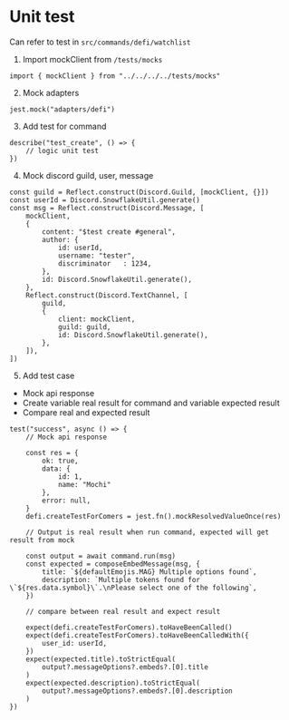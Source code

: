 # Unit test

Can refer to test in `src/commands/defi/watchlist`

1. Import mockClient from `/tests/mocks`

```
import { mockClient } from "../../../../tests/mocks"
```

2. Mock adapters

```
jest.mock("adapters/defi")
```

3. Add test for command

```
describe("test_create", () => {
    // logic unit test
})
```

4. Mock discord guild, user, message

```
const guild = Reflect.construct(Discord.Guild, [mockClient, {}])
const userId = Discord.SnowflakeUtil.generate()
const msg = Reflect.construct(Discord.Message, [
    mockClient,
    {
        content: "$test create #general",
        author: {
            id: userId,
            username: "tester",
            discriminator   : 1234,
        },
        id: Discord.SnowflakeUtil.generate(),
    },
    Reflect.construct(Discord.TextChannel, [
        guild,
        {
            client: mockClient,
            guild: guild,
            id: Discord.SnowflakeUtil.generate(),
        },
    ]),
])
```

5. Add test case

- Mock api response
- Create variable real result for command and variable expected result
- Compare real and expected result

```
test("success", async () => {
    // Mock api response

    const res = {
        ok: true,
        data: {
            id: 1,
            name: "Mochi"
        },
        error: null,
    }
    defi.createTestForComers = jest.fn().mockResolvedValueOnce(res)

    // Output is real result when run command, expected will get result from mock

    const output = await command.run(msg)
    const expected = composeEmbedMessage(msg, {
        title: `${defaultEmojis.MAG} Multiple options found`,
        description: `Multiple tokens found for \`${res.data.symbol}\`.\nPlease select one of the following`,
    })

    // compare between real result and expect result

    expect(defi.createTestForComers).toHaveBeenCalled()
    expect(defi.createTestForComers).toHaveBeenCalledWith({
        user_id: userId,
    })
    expect(expected.title).toStrictEqual(
        output?.messageOptions?.embeds?.[0].title
    )
    expect(expected.description).toStrictEqual(
        output?.messageOptions?.embeds?.[0].description
    )
})
```
